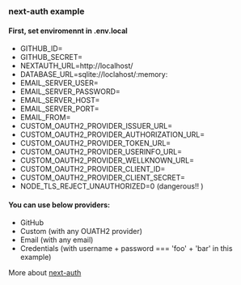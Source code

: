 ### next-auth example

#### First, set enviromennt in .env.local

- GITHUB_ID=
- GITHUB_SECRET=
- NEXTAUTH_URL=http://localhost/
- DATABASE_URL=sqlite://loclahost/:memory:
- EMAIL_SERVER_USER=
- EMAIL_SERVER_PASSWORD=
- EMAIL_SERVER_HOST=
- EMAIL_SERVER_PORT=
- EMAIL_FROM=
- CUSTOM_OAUTH2_PROVIDER_ISSUER_URL=
- CUSTOM_OAUTH2_PROVIDER_AUTHORIZATION_URL=
- CUSTOM_OAUTH2_PROVIDER_TOKEN_URL=
- CUSTOM_OAUTH2_PROVIDER_USERINFO_URL=
- CUSTOM_OAUTH2_PROVIDER_WELLKNOWN_URL=
- CUSTOM_OAUTH2_PROVIDER_CLIENT_ID=
- CUSTOM_OAUTH2_PROVIDER_CLIENT_SECRET=
- NODE_TLS_REJECT_UNAUTHORIZED=0 (dangerous!! )

#### You can use below providers:

- GitHub
- Custom (with any OUATH2 provider)
- Email (with any email)
- Credentials (with username + password === 'foo' + 'bar' in this example)

More about [next-auth](https://next-auth.js.org/configuration/options)
